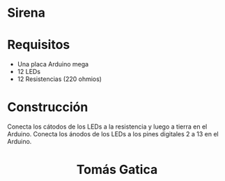 # Sirena 

# Requisitos
- Una placa Arduino mega
- 12 LEDs
- 12 Resistencias (220 ohmios)

# Construcción 
Conecta los cátodos de los LEDs a la resistencia y luego a tierra en el Arduino.
Conecta los ánodos de los LEDs a los pines digitales 2 a 13 en el Arduino.

<h1 align="center">Tomás Gatica</h1>
